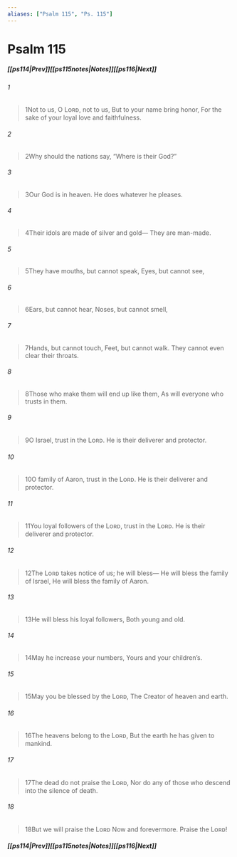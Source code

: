 ```yaml
---
aliases: ["Psalm 115", "Ps. 115"]
---
```

# Psalm 115
##### <span class=arrow-left></span>[[ps114|Prev]]<span class=navigation-separator></span>[[ps115notes|Notes]]<span class=navigation-separator></span>[[ps116|Next]]<span class=arrow-right></span>
###### 1
><span class=verse-first-poetry>1</span>Not to us, O Lᴏʀᴅ, not to us,
>But to your name bring honor,
>For the sake of your loyal love and faithfulness.
###### 2
><span class=verse-body-poetry>2</span>Why should the nations say,
><span class=poetry-quote-double>“</span>Where is their God?”
###### 3
><span class=verse-body-poetry>3</span>Our God is in heaven.
>He does whatever he pleases.
###### 4
><span class=verse-body-poetry>4</span>Their idols are made of silver and gold—
>They are man-made.
###### 5
><span class=verse-body-poetry>5</span>They have mouths, but cannot speak,
>Eyes, but cannot see,
###### 6
><span class=verse-body-poetry>6</span>Ears, but cannot hear,
>Noses, but cannot smell,
###### 7
><span class=verse-body-poetry>7</span>Hands, but cannot touch,
>Feet, but cannot walk.
>They cannot even clear their throats.
###### 8
><span class=verse-body-poetry>8</span>Those who make them will end up like them,
>As will everyone who trusts in them.
<div class=paragraph-break></div>

###### 9
><span class=verse-first-poetry>9</span>O Israel, trust in the Lᴏʀᴅ.
>He is their deliverer and protector.
###### 10
><span class=verse-body-poetry>10</span>O family of Aaron, trust in the Lᴏʀᴅ.
>He is their deliverer and protector.
###### 11
><span class=verse-body-poetry>11</span>You loyal followers of the Lᴏʀᴅ, trust in the Lᴏʀᴅ.
>He is their deliverer and protector.
###### 12
><span class=verse-body-poetry>12</span>The Lᴏʀᴅ takes notice of us; he will bless—
>He will bless the family of Israel,
>He will bless the family of Aaron.
###### 13
><span class=verse-body-poetry>13</span>He will bless his loyal followers,
>Both young and old.
###### 14
><span class=verse-body-poetry>14</span>May he increase your numbers,
>Yours and your children’s.
###### 15
><span class=verse-body-poetry>15</span>May you be blessed by the Lᴏʀᴅ,
>The Creator of heaven and earth.
<div class=paragraph-break></div>

###### 16
><span class=verse-first-poetry>16</span>The heavens belong to the Lᴏʀᴅ,
>But the earth he has given to mankind.
###### 17
><span class=verse-body-poetry>17</span>The dead do not praise the Lᴏʀᴅ,
>Nor do any of those who descend into the silence of death.
###### 18
><span class=verse-body-poetry>18</span>But we will praise the Lᴏʀᴅ
>Now and forevermore.
>Praise the Lᴏʀᴅ!
##### <span class=arrow-left></span>[[ps114|Prev]]<span class=navigation-separator></span>[[ps115notes|Notes]]<span class=navigation-separator></span>[[ps116|Next]]<span class=arrow-right></span>